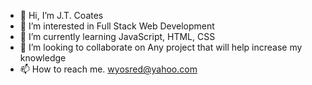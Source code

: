 - 👋 Hi, I’m J.T. Coates
- 👀 I’m interested in Full Stack Web Development
- 🌱 I’m currently learning JavaScript, HTML, CSS
- 💞️ I’m looking to collaborate on Any project that will help increase my knowledge
- 📫 How to reach me. wyosred@yahoo.com

<!---
JTCoates45/JTCoates45 is a ✨ special ✨ repository because its `README.md` (this file) appears on your GitHub profile.
You can click the Preview link to take a look at your changes.
--->
